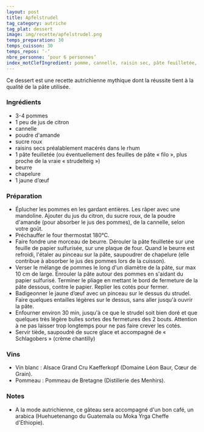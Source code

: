 ```yaml
---
layout: post
title: Apfelstrudel
tag_category: autriche
tag_plat: dessert
image: img/recette/apfelstrudel.png
temps_preparation: 30
temps_cuisson: 30
temps_repos: ‘-‘
nbre_personne: ‘pour 6 personnes’
index_motClefIngredient: pomme, cannelle, raisin sec, pâte feuilletée, chapelure
---
```

Ce dessert est une recette autrichienne mythique dont la réussite tient à la qualité de la pâte utilisée.

### Ingrédients
* 3-4 pommes
* 1 peu de jus de citron
* cannelle
* poudre d'amande
* sucre roux
* raisins secs préalablement macérés dans le rhum
* 1 pâte feuilletée (ou éventuellement des feuilles de pâte « filo », plus proche de la vraie « strudelteig »)
* beurre
* chapelure
* 1 jaune d’œuf


### Préparation
* Éplucher les pommes en les gardant entières. Les râper avec une mandoline. Ajouter du jus du citron, du sucre roux, de la poudre d'amande (pour absorber le jus des pommes), de la cannelle, selon votre goût.
* Préchauffer le four thermostat 180°C.
* Faire fondre une morceau de beurre. Dérouler la pâte feuilletée sur une feuille de papier sulfurisée, sur une plaque de four. Quand le beurre est refroidi, l'étaler au pinceau sur la pâte,  saupoudrer de chapelure (elle contribue à absorber le jus des pommes lors de la cuisson).
* Verser le mélange de pommes le long d'un diamètre de la pâte, sur max 10 cm de large. Enrouler la pâte autour des pommes en s'aidant du papier sulfurisé. Terminer le pliage en mettant le bord de fermeture de la pâte dessous, contre le papier. Replier les cotés pour fermer.
* Badigeonner le jaune d’œuf avec un pinceau sur le dessus du strudel. Faire quelques entailles légères sur le dessus, sans aller jusqu'à ouvrir la pâte.
* Enfourner environ 30 min, jusqu'à ce que le strudel soit bien doré et que quelques très légère bulles sortes des fermetures des 2 bouts. Attention à ne pas laisser trop longtemps pour ne pas faire crever les cotés.
* Servir tiède, saupoudré de sucre glace et accompagné de « Schlagobers » (crème chantilly)

### Vins
* Vin blanc : Alsace Grand Cru Kaefferkopf (Domaine Léon Baur, Cœur de Grain).
* Pommeau : Pommeau de Bretagne (Distillerie des Menhirs).

### Notes
* A la mode autrichienne, ce gâteau sera accompagné d'un bon café, un arabica (Huehuetenango du Guatemala ou Moka Yrga Cheffe d'Ethiopie).
